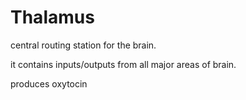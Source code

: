 # Thalamus

central routing station for the brain.

it contains inputs/outputs from all major areas of brain.

produces oxytocin



